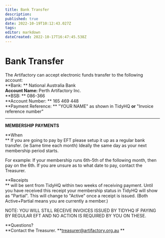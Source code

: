 ```yaml
---
title: Bank Transfer
description: 
published: true
date: 2022-10-19T10:12:43.027Z
tags: 
editor: markdown
dateCreated: 2022-10-17T16:47:45.538Z
---
```


# Bank Transfer

The Artifactory can accept electronic funds transfer to the following account:  
\*\*Bank: \*\* National Australia Bank  
**Account Name:** Perth Artifactory Inc.  
\*\*BSB: \*\* 086-366  
\*\*Account Number: \*\* 165 469 448  
\*\*Payment Reference: \*\* "YOUR NAME" as shown in TidyHQ **or** "Invoice reference number"

------------------------------------------------------------------------

**MEMBERSHIP PAYMENTS**

**When  
** If you are going to pay by EFT please setup it up as a regular bank transfer. (ie Same time each month) Ideally the same day as your next membership period starts.

For example: If your membership runs 6th-5th of the following month, then pay on the 6th. If you are unsure as to what date to pay, contact the Treasurer.

**Receipts  
** will be sent from TidyHQ within two weeks of receiving payment. Until you have received this receipt your membership status in TidyHQ will show as "Partial". This will change to "Active" once a receipt is issued. (Both Active+Partial means you are currently a member.)

NOTE: YOU WILL STILL RECEIVE INVOICES ISSUED BY TIDYHQ IF PAYING BY REGULAR EFT AND NO ACTION IS REQUIRED BY YOU ON THESE.

**Questions?  
**Contact the Treasurer. \*\*treasurer@artifactory.org.au \*\*
